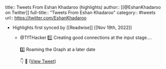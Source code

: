title:: Tweets From Eshan Khadaroo (highlights)
author:: [[@EshanKhadaroo on Twitter]]
full-title:: "Tweets From Eshan Khadaroo"
category:: #tweets
url:: https://twitter.com/EshanKhadaroo

- Highlights first synced by [[Readwise]] [[Nov 19th, 2022]]
	- @TfTHacker 1️⃣ Creating good connections at the input stage....
	  
	  2️⃣ Roaming the Graph at a later date
	  
	  👇
	  🤯 ([View Tweet](https://twitter.com/EshanKhadaroo/status/1439534796951236609))
